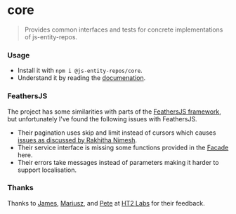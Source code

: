 # core
> Provides common interfaces and tests for concrete implementations of js-entity-repos.

### Usage
- Install it with `npm i @js-entity-repos/core`.
- Understand it by reading the [documenation](./docs/facade.md).

### FeathersJS
The project has some similarities with parts of the [FeathersJS framework](feathersjs.com), but unfortunately I've found the following issues with FeathersJS.

- Their pagination uses skip and limit instead of cursors which causes [issues as discussed by Rakhitha Nimesh](https://www.sitepoint.com/paginating-real-time-data-cursor-based-pagination/).
- Their service interface is missing some functions provided in the [Facade](./docs/facade.md) here.
- Their errors take messages instead of parameters making it harder to support localisation.

### Thanks
Thanks to [James](https://github.com/ht2), [Mariusz](https://github.com/mariocoski), and [Pete](https://github.com/ee0pdt) at [HT2 Labs](https://www.ht2labs.com) for their feedback.
